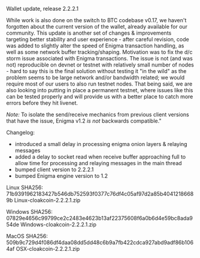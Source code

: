 Wallet update, release 2.2.2.1

While work is also done on the switch to BTC codebase v0.17, we haven't forgotten about the current version of the wallet, already available for our community. This update is another set of changes & improvements targeting better stability and user experience - after careful revision, code was added to slightly alter the speed of Enigma transaction handling, as well as some network buffer tracking/shaping. Motivation was to fix the d/c storm issue associated with Enigma transactions. The issue is not (and was not) reproducible on devnet or testnet with relatively small number of nodes - hard to say this is the final solution without testing it "in the wild" as the problem seems to be large network and/or bandwidth related; we would require most of our users to also run testnet nodes. That being said, we are also looking into putting in place a permanent testnet, where issues like this can be tested properly and will provide us with a better place to catch more errors before they hit livenet.

*Note:* To isolate the send/receive mechanics from previous client versions that have the issue, Enigma v1.2 *is not* backwards compatible."

Changelog:
- introduced a small delay in processing enigma onion layers & relaying messages
- added a delay to socket read when receive buffer approaching full to allow time for processing and relaying messages in the main thread
- bumped client version to 2.2.2.1
- bumped Enigma engine version to 1.2

Linux SHA256: 71b9391962183427b546db752593f0377c76df4c05af97d2a85b40412186689b  Linux-cloakcoin-2.2.2.1.zip

Windows SHA256: 07829e4656c99799ce2c2483e4623b13af22375608f6a0b6d4e59bc8ada954de Windows-cloakcoin-2.2.2.1.zip

MacOS SHA256: 509b9c729d4f086df4daa08dd5dd48c6b9a7fb422cdca927abd9adf86b1064af  OSX-cloakcoin-2.2.2.1.zip
